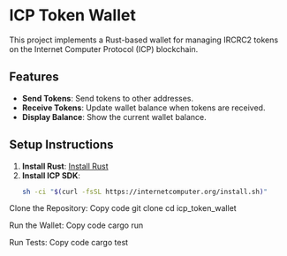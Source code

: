 # ICP Token Wallet

This project implements a Rust-based wallet for managing IRCRC2 tokens on the Internet Computer Protocol (ICP) blockchain.

## Features
- **Send Tokens**: Send tokens to other addresses.
- **Receive Tokens**: Update wallet balance when tokens are received.
- **Display Balance**: Show the current wallet balance.

## Setup Instructions
1. **Install Rust**: [Install Rust](https://www.rust-lang.org/tools/install)
2. **Install ICP SDK**:
   ```bash
   sh -ci "$(curl -fsSL https://internetcomputer.org/install.sh)"


Clone the Repository:
Copy code
git clone <repository-url>
cd icp_token_wallet

Run the Wallet:
Copy code
cargo run

Run Tests:
Copy code
cargo test